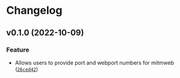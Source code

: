 # Changelog

<!--next-version-placeholder-->

## v0.1.0 (2022-10-09)
### Feature
* Allows users to provide port and webport numbers for mitmweb ([`26ced42`](https://github.com/dskard/manageritm/commit/26ced428c1e1319304730855f78d3d0d537d1b6f))
